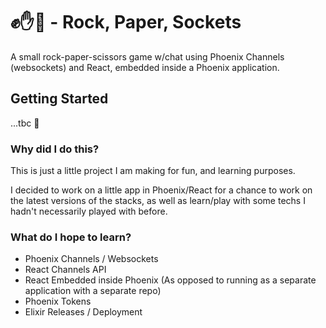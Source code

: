 # ✊✋🔌 - Rock, Paper, Sockets

A small rock-paper-scissors game w/chat using Phoenix Channels (websockets) and React, embedded inside a Phoenix application.

## Getting Started

...tbc 🙈

### Why did I do this?

This is just a little project I am making for fun, and learning purposes.

I decided to work on a little app in Phoenix/React for a chance to work on the latest versions of the stacks, as well as learn/play with some techs I hadn't necessarily played with before.

### What do I hope to learn?

 - Phoenix Channels / Websockets
 - React Channels API
 - React Embedded inside Phoenix (As opposed to running as a separate application with a separate repo)
 - Phoenix Tokens
 - Elixir Releases / Deployment
